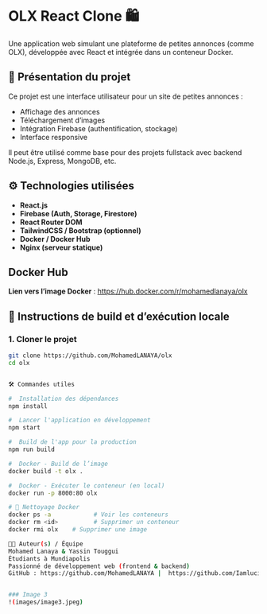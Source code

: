 # OLX React Clone 🛍️

Une application web simulant une plateforme de petites annonces (comme OLX), développée avec React et intégrée dans un conteneur Docker.

## 📌 Présentation du projet

Ce projet est une interface utilisateur pour un site de petites annonces :
- Affichage des annonces
- Téléchargement d’images
- Intégration Firebase (authentification, stockage)
- Interface responsive

Il peut être utilisé comme base pour des projets fullstack avec backend Node.js, Express, MongoDB, etc.

## ⚙️ Technologies utilisées

- **React.js**
- **Firebase (Auth, Storage, Firestore)**
- **React Router DOM**
- **TailwindCSS / Bootstrap (optionnel)**
- **Docker / Docker Hub**
- **Nginx (serveur statique)**

## Docker Hub

**Lien vers l’image Docker** :  https://hub.docker.com/r/mohamedlanaya/olx


## 🚀 Instructions de build et d’exécution locale

### 1. Cloner le projet

```bash
git clone https://github.com/MohamedLANAYA/olx
cd olx


🛠️ Commandes utiles

#  Installation des dépendances
npm install

#  Lancer l'application en développement
npm start

#  Build de l'app pour la production
npm run build

#  Docker - Build de l’image
docker build -t olx .

#  Docker - Exécuter le conteneur (en local)
docker run -p 8000:80 olx

# 🧹 Nettoyage Docker
docker ps -a            # Voir les conteneurs
docker rm <id>          # Supprimer un conteneur
docker rmi olx    # Supprimer une image

👨‍💻 Auteur(s) / Équipe
Mohamed Lanaya & Yassin Touggui
Étudiants à Mundiapolis
Passionné de développement web (frontend & backend)
GitHub : https://github.com/MohamedLANAYA |  https://github.com/Iamlucid111


### Image 3
!(images/image3.jpeg)






 
